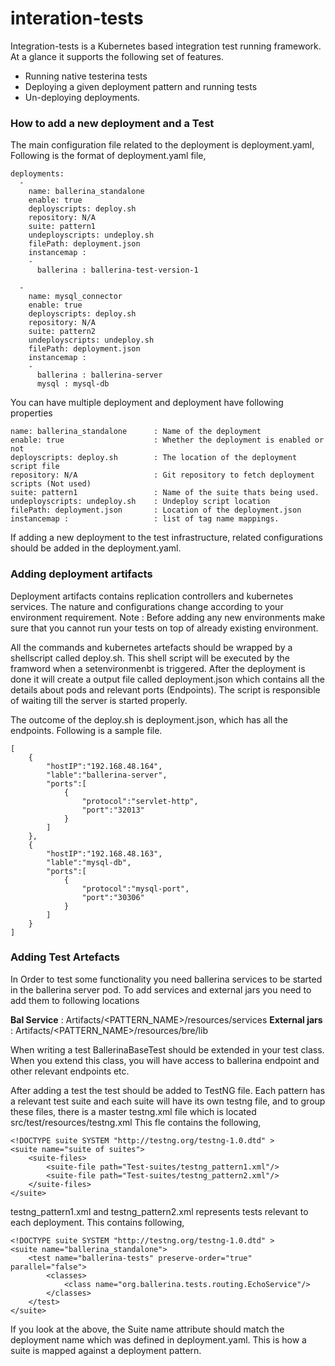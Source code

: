 # interation-tests

Integration-tests is a Kubernetes based integration test running framework. At a glance it supports the following set of features.

* Running native testerina tests
* Deploying a given deployment pattern and running tests
* Un-deploying deployments.

### How to add a new deployment and a Test
 
The main configuration file related to the deployment is deployment.yaml, Following is the format of deployment.yaml file,
````
deployments:
  -
    name: ballerina_standalone
    enable: true
    deployscripts: deploy.sh
    repository: N/A
    suite: pattern1
    undeployscripts: undeploy.sh
    filePath: deployment.json
    instancemap :
    -
      ballerina : ballerina-test-version-1
 
  -
    name: mysql_connector
    enable: true
    deployscripts: deploy.sh
    repository: N/A
    suite: pattern2
    undeployscripts: undeploy.sh
    filePath: deployment.json
    instancemap :
    -
      ballerina : ballerina-server
      mysql : mysql-db
````
You can have multiple deployment and deployment have following properties

````
name: ballerina_standalone	    : Name of the deployment
enable: true				    : Whether the deployment is enabled or not
deployscripts: deploy.sh		: The location of the deployment script file
repository: N/A			        : Git repository to fetch deployment scripts (Not used)
suite: pattern1			        : Name of the suite thats being used.
undeployscripts: undeploy.sh	: Undeploy script location
filePath: deployment.json		: Location of the deployment.json
instancemap :			        : list of tag name mappings.
````
If adding a new deployment to the test infrastructure, related configurations should be added in the deployment.yaml.

### Adding deployment artifacts
 
Deployment artifacts contains replication controllers and kubernetes services. The nature and configurations change according to your environment requirement. Note : Before adding any new environments make sure that you cannot run your tests on top of already existing environment. 
 
All the commands and kubernetes artefacts should be wrapped by a shellscript called deploy.sh. This shell script will be executed by the framword when a setenvironmenbt is triggered. After the deployment is done it will create a output file called deployment.json which contains all the details about pods and relevant ports (Endpoints).  The script is responsible of waiting till the server is started properly.
 
The outcome of the deploy.sh is deployment.json, which has all the endpoints. Following is a sample file. 

````
[  
    {  
        "hostIP":"192.168.48.164",
        "lable":"ballerina-server",
        "ports":[  
            {  
                "protocol":"servlet-http",
                "port":"32013"
            }
        ]
    },
    {  
        "hostIP":"192.168.48.163",
        "lable":"mysql-db",
        "ports":[  
            {  
                "protocol":"mysql-port",
                "port":"30306"
            }
        ]
    }
]

````

### Adding Test Artefacts

In Order to test some functionality you need ballerina services to be started in the ballerina server pod. To add services and external jars you need to add them to following locations
 
**Bal Service**  : Artifacts/<PATTERN_NAME>/resources/services
**External jars** : Artifacts/<PATTERN_NAME>/resources/bre/lib
 
When writing a test BallerinaBaseTest should be extended in your test class. When you extend this class, you will have access to ballerina endpoint and other relevant endpoints etc. 
 
After adding a test the test should be added to TestNG file. Each pattern has a relevant test suite and each suite will have its own testng file, and to group these files, there is a master testng.xml file which is located src/test/resources/testng.xml This fle contains the following,

````
<!DOCTYPE suite SYSTEM "http://testng.org/testng-1.0.dtd" >
<suite name="suite of suites">
    <suite-files>
        <suite-file path="Test-suites/testng_pattern1.xml"/>
        <suite-file path="Test-suites/testng_pattern2.xml"/>
    </suite-files>
</suite>
````
testng_pattern1.xml and testng_pattern2.xml represents tests relevant to each deployment. This contains following,

````
<!DOCTYPE suite SYSTEM "http://testng.org/testng-1.0.dtd" >
<suite name="ballerina_standalone">
    <test name="ballerina-tests" preserve-order="true" parallel="false">
        <classes>
            <class name="org.ballerina.tests.routing.EchoService"/>
        </classes>
    </test>
</suite>
````
If you look at the above, the Suite name attribute should match the deployment name which was defined in deployment.yaml. This is how a suite is mapped against a deployment pattern.
